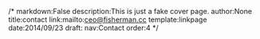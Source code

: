 /*
markdown:False
description:This is just a fake cover page.
author:None
title:contact
link:mailto:ceo@fisherman.cc
template:linkpage
date:2014/09/23
draft:
nav:Contact
order:4
*/
 